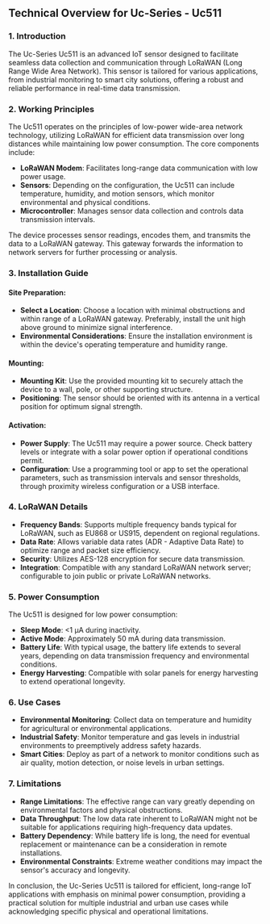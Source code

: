 ## Technical Overview for Uc-Series - Uc511

### 1. Introduction
The Uc-Series Uc511 is an advanced IoT sensor designed to facilitate seamless data collection and communication through LoRaWAN (Long Range Wide Area Network). This sensor is tailored for various applications, from industrial monitoring to smart city solutions, offering a robust and reliable performance in real-time data transmission.

### 2. Working Principles
The Uc511 operates on the principles of low-power wide-area network technology, utilizing LoRaWAN for efficient data transmission over long distances while maintaining low power consumption. The core components include:
- **LoRaWAN Modem**: Facilitates long-range data communication with low power usage.
- **Sensors**: Depending on the configuration, the Uc511 can include temperature, humidity, and motion sensors, which monitor environmental and physical conditions.
- **Microcontroller**: Manages sensor data collection and controls data transmission intervals.

The device processes sensor readings, encodes them, and transmits the data to a LoRaWAN gateway. This gateway forwards the information to network servers for further processing or analysis.

### 3. Installation Guide
#### Site Preparation:
- **Select a Location**: Choose a location with minimal obstructions and within range of a LoRaWAN gateway. Preferably, install the unit high above ground to minimize signal interference.
- **Environmental Considerations**: Ensure the installation environment is within the device's operating temperature and humidity range.

#### Mounting:
- **Mounting Kit**: Use the provided mounting kit to securely attach the device to a wall, pole, or other supporting structure.
- **Positioning**: The sensor should be oriented with its antenna in a vertical position for optimum signal strength.

#### Activation:
- **Power Supply**: The Uc511 may require a power source. Check battery levels or integrate with a solar power option if operational conditions permit.
- **Configuration**: Use a programming tool or app to set the operational parameters, such as transmission intervals and sensor thresholds, through proximity wireless configuration or a USB interface.

### 4. LoRaWAN Details
- **Frequency Bands**: Supports multiple frequency bands typical for LoRaWAN, such as EU868 or US915, dependent on regional regulations.
- **Data Rate**: Allows variable data rates (ADR - Adaptive Data Rate) to optimize range and packet size efficiency.
- **Security**: Utilizes AES-128 encryption for secure data transmission.
- **Integration**: Compatible with any standard LoRaWAN network server; configurable to join public or private LoRaWAN networks.

### 5. Power Consumption
The Uc511 is designed for low power consumption:
- **Sleep Mode**: <1 μA during inactivity.
- **Active Mode**: Approximately 50 mA during data transmission.
- **Battery Life**: With typical usage, the battery life extends to several years, depending on data transmission frequency and environmental conditions.
- **Energy Harvesting**: Compatible with solar panels for energy harvesting to extend operational longevity.

### 6. Use Cases
- **Environmental Monitoring**: Collect data on temperature and humidity for agricultural or environmental applications.
- **Industrial Safety**: Monitor temperature and gas levels in industrial environments to preemptively address safety hazards.
- **Smart Cities**: Deploy as part of a network to monitor conditions such as air quality, motion detection, or noise levels in urban settings.

### 7. Limitations
- **Range Limitations**: The effective range can vary greatly depending on environmental factors and physical obstructions.
- **Data Throughput**: The low data rate inherent to LoRaWAN might not be suitable for applications requiring high-frequency data updates.
- **Battery Dependency**: While battery life is long, the need for eventual replacement or maintenance can be a consideration in remote installations.
- **Environmental Constraints**: Extreme weather conditions may impact the sensor's accuracy and longevity.

In conclusion, the Uc-Series Uc511 is tailored for efficient, long-range IoT applications with emphasis on minimal power consumption, providing a practical solution for multiple industrial and urban use cases while acknowledging specific physical and operational limitations.